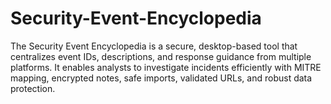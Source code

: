 # Security-Event-Encyclopedia
The Security Event Encyclopedia is a secure, desktop-based tool that centralizes event IDs, descriptions, and response guidance from multiple platforms. It enables analysts to investigate incidents efficiently with MITRE mapping, encrypted notes, safe imports, validated URLs, and robust data protection.
